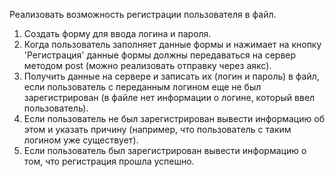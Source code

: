 Реализовать возможность регистрации пользователя в файл.

1) Создать форму для ввода логина и пароля.
2) Когда пользователь заполняет данные формы и нажимает на кнопку 'Регистрация' данные формы должны передаваться на сервер методом post (можно реализовать отправку через аякс).
3) Получить данные на сервере и записать их (логин и пароль) в файл, если пользователь с переданным логином еще не был зарегистрирован (в файле нет информации о логине, который ввел пользователь).
4) Если пользователь не был зарегистрирован вывести информацию об этом и указать причину (например, что пользователь с таким логином уже существует).
5) Если пользователь был зарегистрирован вывести информацию о том, что регистрация прошла успешно.